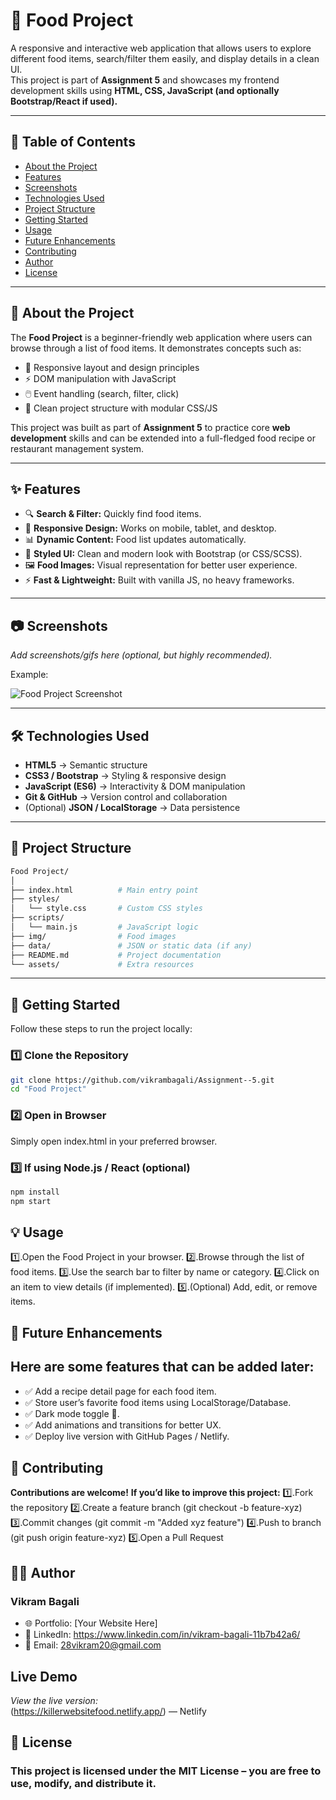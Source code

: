 # 🍔 Food Project

A responsive and interactive web application that allows users to explore different food items, search/filter them easily, and display details in a clean UI.  
This project is part of **Assignment 5** and showcases my frontend development skills using **HTML, CSS, JavaScript (and optionally Bootstrap/React if used).**

---

## 📌 Table of Contents
- [About the Project](#-about-the-project)  
- [Features](#-features)  
- [Screenshots](#-screenshots)  
- [Technologies Used](#-technologies-used)  
- [Project Structure](#-project-structure)  
- [Getting Started](#-getting-started)  
- [Usage](#-usage)  
- [Future Enhancements](#-future-enhancements)  
- [Contributing](#-contributing)  
- [Author](#-author)  
- [License](#-license)  

---

## 📖 About the Project

The **Food Project** is a beginner-friendly web application where users can browse through a list of food items. It demonstrates concepts such as:

- 📱 Responsive layout and design principles  
- ⚡ DOM manipulation with JavaScript  
- 🖱️ Event handling (search, filter, click)  
- 📂 Clean project structure with modular CSS/JS  

This project was built as part of **Assignment 5** to practice core **web development** skills and can be extended into a full-fledged food recipe or restaurant management system.

---

## ✨ Features

- 🔍 **Search & Filter:** Quickly find food items.  
- 📱 **Responsive Design:** Works on mobile, tablet, and desktop.  
- 📊 **Dynamic Content:** Food list updates automatically.  
- 🎨 **Styled UI:** Clean and modern look with Bootstrap (or CSS/SCSS).  
- 🖼️ **Food Images:** Visual representation for better user experience.  
- ⚡ **Fast & Lightweight:** Built with vanilla JS, no heavy frameworks.  

---

## 📷 Screenshots

_Add screenshots/gifs here (optional, but highly recommended)._  

Example:  

![Food Project Screenshot](./img/screenshot.png)

---

## 🛠️ Technologies Used

- **HTML5** → Semantic structure  
- **CSS3 / Bootstrap** → Styling & responsive design  
- **JavaScript (ES6)** → Interactivity & DOM manipulation  
- **Git & GitHub** → Version control and collaboration  
- (Optional) **JSON / LocalStorage** → Data persistence  

---
## 📂 Project Structure
```bash
Food Project/
│
├── index.html          # Main entry point
├── styles/
│   └── style.css       # Custom CSS styles
├── scripts/
│   └── main.js         # JavaScript logic
├── img/                # Food images
├── data/               # JSON or static data (if any)
├── README.md           # Project documentation
└── assets/             # Extra resources
```
---

## 🚀 Getting Started

Follow these steps to run the project locally:

### 1️⃣ Clone the Repository
```bash
git clone https://github.com/vikrambagali/Assignment--5.git
cd "Food Project"
```
### 2️⃣ Open in Browser

Simply open index.html in your preferred browser.

### 3️⃣ If using Node.js / React (optional)
```bash
npm install
npm start
```



## 💡 Usage

1️⃣.Open the Food Project in your browser.
2️⃣.Browse through the list of food items.
3️⃣.Use the search bar to filter by name or category.
4️⃣.Click on an item to view details (if implemented).
5️⃣.(Optional) Add, edit, or remove items.

## 🔮 Future Enhancements

## Here are some features that can be added later:

- ✅ Add a recipe detail page for each food item.
- ✅ Store user’s favorite food items using LocalStorage/Database.
- ✅ Dark mode toggle 🌙.
- ✅ Add animations and transitions for better UX.
- ✅ Deploy live version with GitHub Pages / Netlify.

## 🤝 Contributing
**Contributions are welcome!**
**If you’d like to improve this project:**
1️⃣.Fork the repository
2️⃣.Create a feature branch (git checkout -b feature-xyz)
3️⃣.Commit changes (git commit -m "Added xyz feature")
4️⃣.Push to branch (git push origin feature-xyz)
5️⃣.Open a Pull Request

## 👨‍💻 Author

### Vikram Bagali

- 🌐 Portfolio: [Your Website Here]
- 💼 LinkedIn: https://www.linkedin.com/in/vikram-bagali-11b7b42a6/
- 📧 Email: 28vikram20@gmail.com

##  Live Demo

_View the live version:_  
(https://killerwebsitefood.netlify.app/) —  Netlify


## 📜 License

### This project is licensed under the MIT License – you are free to use, modify, and distribute it.
